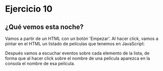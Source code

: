 # Ejercicio 10

## ¿Qué vemos esta noche?

Vamos a partir de un HTML con un botón 'Empezar'. Al hacer click, vamos a pintar en el HTML un listado de películas que tenemos en JavaScript:

Después vamos a escuchar eventos sobre cada elemento de la lista, de forma que al hacer click sobre el nombre de una película aparezca en la consola el nombre de esa película.
